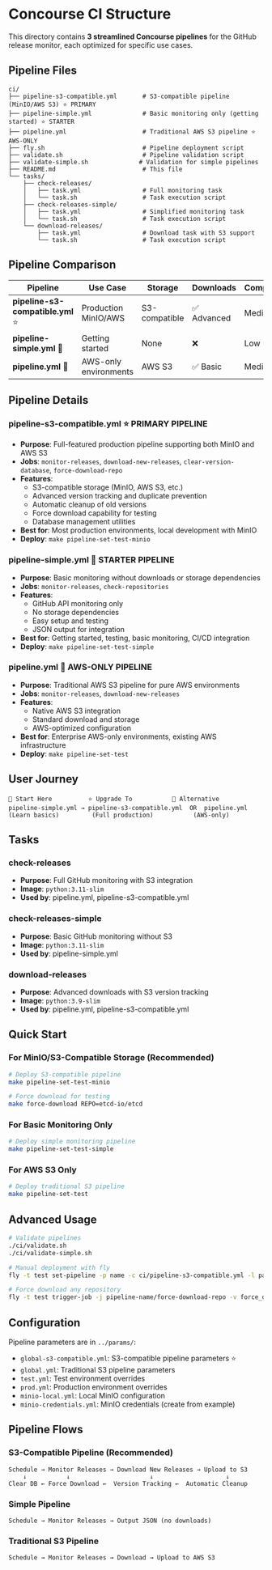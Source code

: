 # Concourse CI Structure

This directory contains **3 streamlined Concourse pipelines** for the GitHub release monitor, each optimized for specific use cases.

## Pipeline Files

```text
ci/
├── pipeline-s3-compatible.yml       # S3-compatible pipeline (MinIO/AWS S3) ⭐ PRIMARY
├── pipeline-simple.yml              # Basic monitoring only (getting started) ⭐ STARTER  
├── pipeline.yml                     # Traditional AWS S3 pipeline ⭐ AWS-ONLY
├── fly.sh                           # Pipeline deployment script
├── validate.sh                      # Pipeline validation script  
├── validate-simple.sh              # Validation for simple pipelines
├── README.md                        # This file
└── tasks/
    ├── check-releases/
    │   ├── task.yml                 # Full monitoring task
    │   └── task.sh                  # Task execution script
    ├── check-releases-simple/
    │   ├── task.yml                 # Simplified monitoring task
    │   └── task.sh                  # Task execution script
    └── download-releases/
        ├── task.yml                 # Download task with S3 support
        └── task.sh                  # Task execution script
```

## Pipeline Comparison

| Pipeline | Use Case | Storage | Downloads | Complexity | Jobs | Status |
|----------|----------|---------|-----------|------------|------|--------|
| **pipeline-s3-compatible.yml** ⭐ | Production MinIO/AWS | S3-compatible | ✅ Advanced | Medium | 4 | **PRIMARY** |
| **pipeline-simple.yml** 🏁 | Getting started | None | ❌ | Low | 2 | **STARTER** |
| **pipeline.yml** 🏢 | AWS-only environments | AWS S3 | ✅ Basic | Medium | 2 | **AWS-ONLY** |

## Pipeline Details

### pipeline-s3-compatible.yml ⭐ **PRIMARY PIPELINE**
- **Purpose**: Full-featured production pipeline supporting both MinIO and AWS S3
- **Jobs**: `monitor-releases`, `download-new-releases`, `clear-version-database`, `force-download-repo`
- **Features**: 
  - S3-compatible storage (MinIO, AWS S3, etc.)
  - Advanced version tracking and duplicate prevention
  - Automatic cleanup of old versions
  - Force download capability for testing
  - Database management utilities
- **Best for**: Most production environments, local development with MinIO
- **Deploy**: `make pipeline-set-test-minio`

### pipeline-simple.yml 🏁 **STARTER PIPELINE**
- **Purpose**: Basic monitoring without downloads or storage dependencies
- **Jobs**: `monitor-releases`, `check-repositories` 
- **Features**: 
  - GitHub API monitoring only
  - No storage dependencies
  - Easy setup and testing
  - JSON output for integration
- **Best for**: Getting started, testing, basic monitoring, CI/CD integration
- **Deploy**: `make pipeline-set-test-simple`

### pipeline.yml 🏢 **AWS-ONLY PIPELINE**
- **Purpose**: Traditional AWS S3 pipeline for pure AWS environments
- **Jobs**: `monitor-releases`, `download-new-releases`
- **Features**: 
  - Native AWS S3 integration
  - Standard download and storage
  - AWS-optimized configuration
- **Best for**: Enterprise AWS-only environments, existing AWS infrastructure
- **Deploy**: `make pipeline-set-test`

## User Journey

```
🏁 Start Here          ⭐ Upgrade To           🏢 Alternative
pipeline-simple.yml → pipeline-s3-compatible.yml  OR  pipeline.yml
(Learn basics)         (Full production)           (AWS-only)
```

## Tasks

### check-releases
- **Purpose**: Full GitHub monitoring with S3 integration
- **Image**: `python:3.11-slim`
- **Used by**: pipeline.yml, pipeline-s3-compatible.yml

### check-releases-simple  
- **Purpose**: Basic GitHub monitoring without S3
- **Image**: `python:3.11-slim`
- **Used by**: pipeline-simple.yml

### download-releases
- **Purpose**: Advanced downloads with S3 version tracking
- **Image**: `python:3.9-slim` 
- **Used by**: pipeline.yml, pipeline-s3-compatible.yml

## Quick Start

### For MinIO/S3-Compatible Storage (Recommended)
```bash
# Deploy S3-compatible pipeline
make pipeline-set-test-minio

# Force download for testing
make force-download REPO=etcd-io/etcd
```

### For Basic Monitoring Only  
```bash
# Deploy simple monitoring pipeline
make pipeline-set-test-simple
```

### For AWS S3 Only
```bash
# Deploy traditional S3 pipeline  
make pipeline-set-test
```

## Advanced Usage

```bash
# Validate pipelines
./ci/validate.sh
./ci/validate-simple.sh

# Manual deployment with fly
fly -t test set-pipeline -p name -c ci/pipeline-s3-compatible.yml -l params/global-s3-compatible.yml

# Force download any repository
fly -t test trigger-job -j pipeline-name/force-download-repo -v force_download_repo="istio/istio"
```

## Configuration

Pipeline parameters are in `../params/`:

- `global-s3-compatible.yml`: S3-compatible pipeline parameters ⭐
- `global.yml`: Traditional S3 pipeline parameters  
- `test.yml`: Test environment overrides
- `prod.yml`: Production environment overrides
- `minio-local.yml`: Local MinIO configuration
- `minio-credentials.yml`: MinIO credentials (create from example)

## Pipeline Flows

### S3-Compatible Pipeline (Recommended)
```
Schedule → Monitor Releases → Download New Releases → Upload to S3
    ↓           ↓                      ↓                    ↓
Clear DB ← Force Download ←  Version Tracking ←  Automatic Cleanup
```

### Simple Pipeline  
```
Schedule → Monitor Releases → Output JSON (no downloads)
```

### Traditional S3 Pipeline
```
Schedule → Monitor Releases → Download → Upload to AWS S3
```

